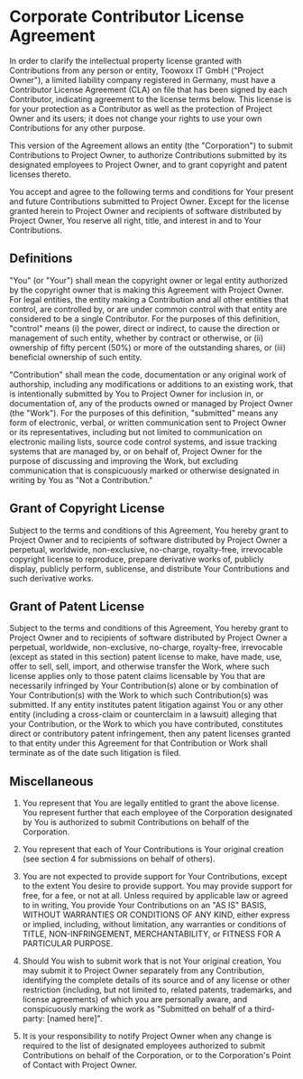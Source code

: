 # Corporate Contributor License Agreement

In order to clarify the intellectual property license granted with Contributions from any person or entity, Toowoxx IT GmbH ("Project Owner"), a limited liability company registered in Germany, must have a Contributor License Agreement (CLA) on file that has been signed by each Contributor, indicating agreement to the license terms below. This license is for your protection as a Contributor as well as the protection of Project Owner and its users; it does not change your rights to use your own Contributions for any other purpose.

This version of the Agreement allows an entity (the "Corporation") to submit Contributions to Project Owner, to authorize Contributions submitted by its designated employees to Project Owner, and to grant copyright and patent licenses thereto.

You accept and agree to the following terms and conditions for Your present and future Contributions submitted to Project Owner. Except for the license granted herein to Project Owner and recipients of software distributed by Project Owner, You reserve all right, title, and interest in and to Your Contributions.

## Definitions

"You" (or "Your") shall mean the copyright owner or legal entity authorized by the copyright owner that is making this Agreement with Project Owner. For legal entities, the entity making a Contribution and all other entities that control, are controlled by, or are under common control with that entity are considered to be a single Contributor. For the purposes of this definition, "control" means (i) the power, direct or indirect, to cause the direction or management of such entity, whether by contract or otherwise, or (ii) ownership of fifty percent (50%) or more of the outstanding shares, or (iii) beneficial ownership of such entity.

"Contribution" shall mean the code, documentation or any original work of authorship, including any modifications or additions to an existing work, that is intentionally submitted by You to Project Owner for inclusion in, or documentation of, any of the products owned or managed by Project Owner (the "Work"). For the purposes of this definition, "submitted" means any form of electronic, verbal, or written communication sent to Project Owner or its representatives, including but not limited to communication on electronic mailing lists, source code control systems, and issue tracking systems that are managed by, or on behalf of, Project Owner for the purpose of discussing and improving the Work, but excluding communication that is conspicuously marked or otherwise designated in writing by You as "Not a Contribution."

## Grant of Copyright License

Subject to the terms and conditions of this Agreement, You hereby grant to Project Owner and to recipients of software distributed by Project Owner a perpetual, worldwide, non-exclusive, no-charge, royalty-free, irrevocable copyright license to reproduce, prepare derivative works of, publicly display, publicly perform, sublicense, and distribute Your Contributions and such derivative works.

## Grant of Patent License

Subject to the terms and conditions of this Agreement, You hereby grant to Project Owner and to recipients of software distributed by Project Owner a perpetual, worldwide, non-exclusive, no-charge, royalty-free, irrevocable (except as stated in this section) patent license to make, have made, use, offer to sell, sell, import, and otherwise transfer the Work, where such license applies only to those patent claims licensable by You that are necessarily infringed by Your Contribution(s) alone or by combination of Your Contribution(s) with the Work to which such Contribution(s) was submitted. If any entity institutes patent litigation against You or any other entity (including a cross-claim or counterclaim in a lawsuit) alleging that your Contribution, or the Work to which you have contributed, constitutes direct or contributory patent infringement, then any patent licenses granted to that entity under this Agreement for that Contribution or Work shall terminate as of the date such litigation is filed.

## Miscellaneous

1. You represent that You are legally entitled to grant the above license. You represent further that each employee of the Corporation designated by You is authorized to submit Contributions on behalf of the Corporation.

2. You represent that each of Your Contributions is Your original creation (see section 4 for submissions on behalf of others).

3. You are not expected to provide support for Your Contributions, except to the extent You desire to provide support. You may provide support for free, for a fee, or not at all. Unless required by applicable law or agreed to in writing, You provide Your Contributions on an "AS IS" BASIS, WITHOUT WARRANTIES OR CONDITIONS OF ANY KIND, either express or implied, including, without limitation, any warranties or conditions of TITLE, NON-INFRINGEMENT, MERCHANTABILITY, or FITNESS FOR A PARTICULAR PURPOSE.

4. Should You wish to submit work that is not Your original creation, You may submit it to Project Owner separately from any Contribution, identifying the complete details of its source and of any license or other restriction (including, but not limited to, related patents, trademarks, and license agreements) of which you are personally aware, and conspicuously marking the work as "Submitted on behalf of a third-party: [named here]".

5. It is your responsibility to notify Project Owner when any change is required to the list of designated employees authorized to submit Contributions on behalf of the Corporation, or to the Corporation's Point of Contact with Project Owner.
